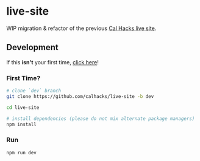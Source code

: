 # live-site

WIP migration & refactor of the previous [Cal Hacks live site](https://github.com/calhacks/ddoski/tree/master/live).

## Development

If this **isn't** your first time, [click here](#run)!

### First Time?

```bash
# clone `dev` branch
git clone https://github.com/calhacks/live-site -b dev

cd live-site

# install dependencies (please do not mix alternate package managers)
npm install
```

### Run

```bash
npm run dev
```
